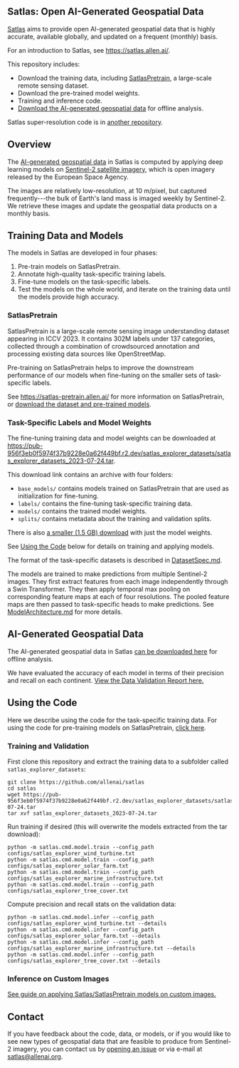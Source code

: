 Satlas: Open AI-Generated Geospatial Data
-----------------------------------------

[Satlas](https://satlas.allen.ai/) aims to provide open AI-generated geospatial data that is highly accurate, available globally, and updated on a frequent (monthly) basis.

For an introduction to Satlas, see https://satlas.allen.ai/.

This repository includes:
- Download the training data, including [SatlasPretrain](SatlasPretrain.md), a large-scale remote sensing dataset.
- Download the pre-trained model weights.
- Training and inference code.
- [Download the AI-generated geospatial data](GeospatialDataProducts.md) for offline analysis.

Satlas super-resolution code is in [another repository](https://github.com/allenai/satlas-super-resolution).


Overview
--------

The [AI-generated geospatial data](GeospatialDataProducts.md) in Satlas is computed by applying deep learning models on [Sentinel-2 satellite imagery](https://sentinel.esa.int/web/sentinel/missions/sentinel-2), which is open imagery released by the European Space Agency.

The images are relatively low-resolution, at 10 m/pixel, but captured frequently---the bulk of Earth's land mass is imaged weekly by Sentinel-2. We retrieve these images and update the geospatial data products on a monthly basis.


Training Data and Models
------------------------

The models in Satlas are developed in four phases:

1. Pre-train models on SatlasPretrain.
2. Annotate high-quality task-specific training labels.
3. Fine-tune models on the task-specific labels.
4. Test the models on the whole world, and iterate on the training data until the models provide high accuracy.

### SatlasPretrain

SatlasPretrain is a large-scale remote sensing image understanding dataset appearing in ICCV 2023.
It contains 302M labels under 137 categories, collected through a combination of crowdsourced annotation and processing existing data sources like OpenStreetMap.

Pre-training on SatlasPretrain helps to improve the downstream performance of our models when fine-tuning on the smaller sets of task-specific labels.

See https://satlas-pretrain.allen.ai/ for more information on SatlasPretrain, or [download the dataset and pre-trained models](SatlasPretrain.md).

### Task-Specific Labels and Model Weights

The fine-tuning training data and model weights can be downloaded at https://pub-956f3eb0f5974f37b9228e0a62f449bf.r2.dev/satlas_explorer_datasets/satlas_explorer_datasets_2023-07-24.tar.

This download link contains an archive with four folders:
- `base_models/` contains models trained on SatlasPretrain that are used as initialization for fine-tuning.
- `labels/` contains the fine-tuning task-specific training data.
- `models/` contains the trained model weights.
- `splits/` contains metadata about the training and validation splits.

There is also [a smaller (1.5 GB) download](https://pub-956f3eb0f5974f37b9228e0a62f449bf.r2.dev/satlas_explorer_datasets/satlas_explorer_datasets_modelsonly_2023-07-24.tar) with just the model weights.

See [Using the Code](#using-the-code) below for details on training and applying models.

The format of the task-specific datasets is described in [DatasetSpec.md](DatasetSpec.md).

The models are trained to make predictions from multiple Sentinel-2 images.
They first extract features from each image independently through a Swin Transformer.
They then apply temporal max pooling on corresponding feature maps at each of four resolutions.
The pooled feature maps are then passed to task-specific heads to make predictions.
See [ModelArchitecture.md](ModelArchitecture.md) for more details.


AI-Generated Geospatial Data
----------------------------

The AI-generated geospatial data in Satlas [can be downloaded here](GeospatialDataProducts.md) for offline analysis.

We have evaluated the accuracy of each model in terms of their precision and recall on each continent. [View the Data Validation Report here.](DataValidationReport.md)


Using the Code
--------------

Here we describe using the code for the task-specific training data. For using the code for pre-training models on SatlasPretrain, [click here](SatlasPretrain.md).

### Training and Validation

First clone this repository and extract the training data to a subfolder called `satlas_explorer_datasets`:

    git clone https://github.com/allenai/satlas
    cd satlas
    wget https://pub-956f3eb0f5974f37b9228e0a62f449bf.r2.dev/satlas_explorer_datasets/satlas_explorer_datasets_2023-07-24.tar
    tar xvf satlas_explorer_datasets_2023-07-24.tar

Run training if desired (this will overwrite the models extracted from the tar download):

    python -m satlas.cmd.model.train --config_path configs/satlas_explorer_wind_turbine.txt
    python -m satlas.cmd.model.train --config_path configs/satlas_explorer_solar_farm.txt
    python -m satlas.cmd.model.train --config_path configs/satlas_explorer_marine_infrastructure.txt
    python -m satlas.cmd.model.train --config_path configs/satlas_explorer_tree_cover.txt

Compute precision and recall stats on the validation data:

    python -m satlas.cmd.model.infer --config_path configs/satlas_explorer_wind_turbine.txt --details
    python -m satlas.cmd.model.infer --config_path configs/satlas_explorer_solar_farm.txt --details
    python -m satlas.cmd.model.infer --config_path configs/satlas_explorer_marine_infrastructure.txt --details
    python -m satlas.cmd.model.infer --config_path configs/satlas_explorer_tree_cover.txt --details

### Inference on Custom Images

[See guide on applying Satlas/SatlasPretrain models on custom images.](CustomInference.md#sentinel-2-inference-example)

Contact
-------

If you have feedback about the code, data, or models, or if you would like to see new types of geospatial data that are feasible to produce from Sentinel-2 imagery,
you can contact us by [opening an issue](https://github.com/allenai/satlas/issues/new) or via e-mail at satlas@allenai.org.